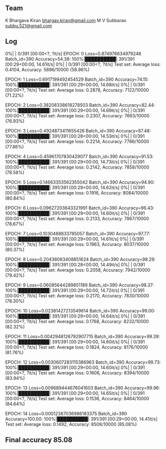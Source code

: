 ## Team
K Bhargava Kiran 
bhargav.kiran@gmail.com
M V Subbarao
subbu.521@gmail.com

## Log

  0%|          | 0/391 [00:00<?, ?it/s]
EPOCH: 0
Loss=0.874976634979248 Batch_id=390 Accuracy=54.38: 100%|██████████| 391/391 [00:29<00:00, 14.61it/s]
  0%|          | 0/391 [00:00<?, ?it/s]
Test set: Average loss: 0.4104, Accuracy: 5896/10000 (58.96%)

EPOCH: 1
Loss=0.6917199492454529 Batch_id=390 Accuracy=74.15: 100%|██████████| 391/391 [00:29<00:00, 14.68it/s]
  0%|          | 0/391 [00:00<?, ?it/s]
Test set: Average loss: 0.2878, Accuracy: 7122/10000 (71.22%)

EPOCH: 2
Loss=0.38208338618278503 Batch_id=390 Accuracy=82.44: 100%|██████████| 391/391 [00:29<00:00, 14.69it/s]
  0%|          | 0/391 [00:00<?, ?it/s]
Test set: Average loss: 0.2307, Accuracy: 7693/10000 (76.93%)

EPOCH: 3
Loss=0.4924873411655426 Batch_id=390 Accuracy=87.48: 100%|██████████| 391/391 [00:28<00:00, 14.53it/s]
  0%|          | 0/391 [00:00<?, ?it/s]
Test set: Average loss: 0.2214, Accuracy: 7786/10000 (77.86%)

EPOCH: 4
Loss=0.45961707830429077 Batch_id=390 Accuracy=91.53: 100%|██████████| 391/391 [00:29<00:00, 14.73it/s]
  0%|          | 0/391 [00:00<?, ?it/s]
Test set: Average loss: 0.2142, Accuracy: 7858/10000 (78.58%)

EPOCH: 5
Loss=0.14663353562355042 Batch_id=390 Accuracy=94.90: 100%|██████████| 391/391 [00:29<00:00, 14.62it/s]
  0%|          | 0/391 [00:00<?, ?it/s]
Test set: Average loss: 0.1916, Accuracy: 8084/10000 (80.84%)

EPOCH: 6
Loss=0.09627203643321991 Batch_id=390 Accuracy=96.43: 100%|██████████| 391/391 [00:29<00:00, 14.60it/s]
  0%|          | 0/391 [00:00<?, ?it/s]
Test set: Average loss: 0.2133, Accuracy: 7867/10000 (78.67%)

EPOCH: 7
Loss=0.1030488833785057 Batch_id=390 Accuracy=97.77: 100%|██████████| 391/391 [00:29<00:00, 14.61it/s]
  0%|          | 0/391 [00:00<?, ?it/s]
Test set: Average loss: 0.1963, Accuracy: 8037/10000 (80.37%)

EPOCH: 8
Loss=0.20436063408851624 Batch_id=390 Accuracy=98.29: 100%|██████████| 391/391 [00:28<00:00, 14.49it/s]
  0%|          | 0/391 [00:00<?, ?it/s]
Test set: Average loss: 0.2058, Accuracy: 7942/10000 (79.42%)

EPOCH: 9
Loss=0.06085644289851189 Batch_id=390 Accuracy=98.37: 100%|██████████| 391/391 [00:29<00:00, 14.72it/s]
  0%|          | 0/391 [00:00<?, ?it/s]
Test set: Average loss: 0.2170, Accuracy: 7830/10000 (78.30%)

EPOCH: 10
Loss=0.02381427213549614 Batch_id=390 Accuracy=99.00: 100%|██████████| 391/391 [00:29<00:00, 14.64it/s]
  0%|          | 0/391 [00:00<?, ?it/s]
Test set: Average loss: 0.1768, Accuracy: 8232/10000 (82.32%)

EPOCH: 11
Loss=0.0042948126792907715 Batch_id=390 Accuracy=99.39: 100%|██████████| 391/391 [00:29<00:00, 14.60it/s]
  0%|          | 0/391 [00:00<?, ?it/s]
Test set: Average loss: 0.1824, Accuracy: 8176/10000 (81.76%)

EPOCH: 12
Loss=0.0030607283115386963 Batch_id=390 Accuracy=99.73: 100%|██████████| 391/391 [00:29<00:00, 14.60it/s]
  0%|          | 0/391 [00:00<?, ?it/s]
Test set: Average loss: 0.1606, Accuracy: 8394/10000 (83.94%)

EPOCH: 13
Loss=0.009689444676041603 Batch_id=390 Accuracy=99.96: 100%|██████████| 391/391 [00:29<00:00, 14.65it/s]
  0%|          | 0/391 [00:00<?, ?it/s]
Test set: Average loss: 0.1536, Accuracy: 8464/10000 (84.64%)

EPOCH: 14
Loss=0.00012387036986183375 Batch_id=390 Accuracy=100.00: 100%|██████████| 391/391 [00:29<00:00, 14.41it/s]
Test set: Average loss: 0.1492, Accuracy: 8508/10000 (85.08%)

## Final accuracy 85.08
